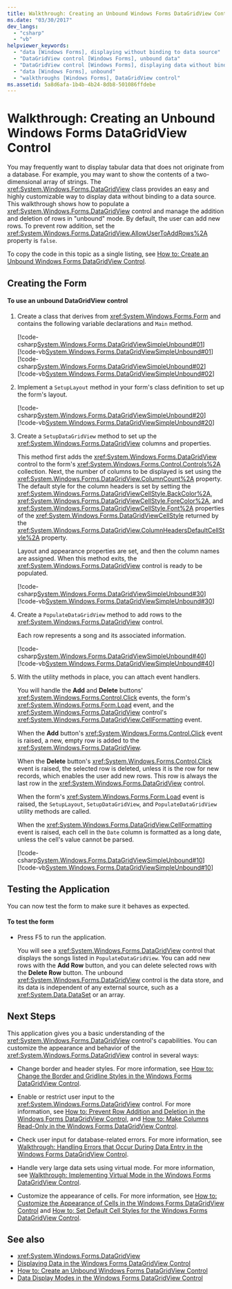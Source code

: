 ```yaml
---
title: Walkthrough: Creating an Unbound Windows Forms DataGridView Control
ms.date: "03/30/2017"
dev_langs: 
  - "csharp"
  - "vb"
helpviewer_keywords: 
  - "data [Windows Forms], displaying without binding to data source"
  - "DataGridView control [Windows Forms], unbound data"
  - "DataGridView control [Windows Forms], displaying data without binding to a data source"
  - "data [Windows Forms], unbound"
  - "walkthroughs [Windows Forms], DataGridView control"
ms.assetid: 5a8d6afa-1b4b-4b24-8db8-501086ffdebe
---
```

# Walkthrough: Creating an Unbound Windows Forms DataGridView Control
You may frequently want to display tabular data that does not originate from a database. For example, you may want to show the contents of a two-dimensional array of strings. The <xref:System.Windows.Forms.DataGridView> class provides an easy and highly customizable way to display data without binding to a data source. This walkthrough shows how to populate a <xref:System.Windows.Forms.DataGridView> control and manage the addition and deletion of rows in "unbound" mode. By default, the user can add new rows. To prevent row addition, set the <xref:System.Windows.Forms.DataGridView.AllowUserToAddRows%2A> property is `false`.  
  
 To copy the code in this topic as a single listing, see [How to: Create an Unbound Windows Forms DataGridView Control](how-to-create-an-unbound-windows-forms-datagridview-control.md).  
  
## Creating the Form  
  
#### To use an unbound DataGridView control  
  
1. Create a class that derives from <xref:System.Windows.Forms.Form> and contains the following variable declarations and `Main` method.  
  
     [!code-csharp[System.Windows.Forms.DataGridViewSimpleUnbound#01](~/samples/snippets/csharp/VS_Snippets_Winforms/System.Windows.Forms.DataGridViewSimpleUnbound/CS/simpleunbound.cs#01)]
     [!code-vb[System.Windows.Forms.DataGridViewSimpleUnbound#01](~/samples/snippets/visualbasic/VS_Snippets_Winforms/System.Windows.Forms.DataGridViewSimpleUnbound/VB/simpleunbound.vb#01)]  
    [!code-csharp[System.Windows.Forms.DataGridViewSimpleUnbound#02](~/samples/snippets/csharp/VS_Snippets_Winforms/System.Windows.Forms.DataGridViewSimpleUnbound/CS/simpleunbound.cs#02)]
    [!code-vb[System.Windows.Forms.DataGridViewSimpleUnbound#02](~/samples/snippets/visualbasic/VS_Snippets_Winforms/System.Windows.Forms.DataGridViewSimpleUnbound/VB/simpleunbound.vb#02)]  
  
2. Implement a `SetupLayout` method in your form's class definition to set up the form's layout.  
  
     [!code-csharp[System.Windows.Forms.DataGridViewSimpleUnbound#20](~/samples/snippets/csharp/VS_Snippets_Winforms/System.Windows.Forms.DataGridViewSimpleUnbound/CS/simpleunbound.cs#20)]
     [!code-vb[System.Windows.Forms.DataGridViewSimpleUnbound#20](~/samples/snippets/visualbasic/VS_Snippets_Winforms/System.Windows.Forms.DataGridViewSimpleUnbound/VB/simpleunbound.vb#20)]  
  
3. Create a `SetupDataGridView` method to set up the <xref:System.Windows.Forms.DataGridView> columns and properties.  
  
     This method first adds the <xref:System.Windows.Forms.DataGridView> control to the form's <xref:System.Windows.Forms.Control.Controls%2A> collection. Next, the number of columns to be displayed is set using the <xref:System.Windows.Forms.DataGridView.ColumnCount%2A> property. The default style for the column headers is set by setting the <xref:System.Windows.Forms.DataGridViewCellStyle.BackColor%2A>, <xref:System.Windows.Forms.DataGridViewCellStyle.ForeColor%2A>, and <xref:System.Windows.Forms.DataGridViewCellStyle.Font%2A> properties of the <xref:System.Windows.Forms.DataGridViewCellStyle> returned by the <xref:System.Windows.Forms.DataGridView.ColumnHeadersDefaultCellStyle%2A> property.  
  
     Layout and appearance properties are set, and then the column names are assigned. When this method exits, the <xref:System.Windows.Forms.DataGridView> control is ready to be populated.  
  
     [!code-csharp[System.Windows.Forms.DataGridViewSimpleUnbound#30](~/samples/snippets/csharp/VS_Snippets_Winforms/System.Windows.Forms.DataGridViewSimpleUnbound/CS/simpleunbound.cs#30)]
     [!code-vb[System.Windows.Forms.DataGridViewSimpleUnbound#30](~/samples/snippets/visualbasic/VS_Snippets_Winforms/System.Windows.Forms.DataGridViewSimpleUnbound/VB/simpleunbound.vb#30)]  
  
4. Create a `PopulateDataGridView` method to add rows to the <xref:System.Windows.Forms.DataGridView> control.  
  
     Each row represents a song and its associated information.  
  
     [!code-csharp[System.Windows.Forms.DataGridViewSimpleUnbound#40](~/samples/snippets/csharp/VS_Snippets_Winforms/System.Windows.Forms.DataGridViewSimpleUnbound/CS/simpleunbound.cs#40)]
     [!code-vb[System.Windows.Forms.DataGridViewSimpleUnbound#40](~/samples/snippets/visualbasic/VS_Snippets_Winforms/System.Windows.Forms.DataGridViewSimpleUnbound/VB/simpleunbound.vb#40)]  
  
5. With the utility methods in place, you can attach event handlers.  
  
     You will handle the **Add** and **Delete** buttons' <xref:System.Windows.Forms.Control.Click> events, the form's <xref:System.Windows.Forms.Form.Load> event, and the <xref:System.Windows.Forms.DataGridView> control's <xref:System.Windows.Forms.DataGridView.CellFormatting> event.  
  
     When the **Add** button's <xref:System.Windows.Forms.Control.Click> event is raised, a new, empty row is added to the <xref:System.Windows.Forms.DataGridView>.  
  
     When the **Delete** button's <xref:System.Windows.Forms.Control.Click> event is raised, the selected row is deleted, unless it is the row for new records, which enables the user add new rows. This row is always the last row in the <xref:System.Windows.Forms.DataGridView> control.  
  
     When the form's <xref:System.Windows.Forms.Form.Load> event is raised, the `SetupLayout`, `SetupDataGridView`, and `PopulateDataGridView` utility methods are called.  
  
     When the <xref:System.Windows.Forms.DataGridView.CellFormatting> event is raised, each cell in the `Date` column is formatted as a long date, unless the cell's value cannot be parsed.  
  
     [!code-csharp[System.Windows.Forms.DataGridViewSimpleUnbound#10](~/samples/snippets/csharp/VS_Snippets_Winforms/System.Windows.Forms.DataGridViewSimpleUnbound/CS/simpleunbound.cs#10)]
     [!code-vb[System.Windows.Forms.DataGridViewSimpleUnbound#10](~/samples/snippets/visualbasic/VS_Snippets_Winforms/System.Windows.Forms.DataGridViewSimpleUnbound/VB/simpleunbound.vb#10)]  
  
## Testing the Application  
 You can now test the form to make sure it behaves as expected.  
  
#### To test the form  
  
- Press F5 to run the application.  
  
     You will see a <xref:System.Windows.Forms.DataGridView> control that displays the songs listed in `PopulateDataGridView`. You can add new rows with the **Add Row** button, and you can delete selected rows with the **Delete Row** button. The unbound <xref:System.Windows.Forms.DataGridView> control is the data store, and its data is independent of any external source, such as a <xref:System.Data.DataSet> or an array.  
  
## Next Steps  
 This application gives you a basic understanding of the <xref:System.Windows.Forms.DataGridView> control's capabilities. You can customize the appearance and behavior of the <xref:System.Windows.Forms.DataGridView> control in several ways:  
  
- Change border and header styles. For more information, see [How to: Change the Border and Gridline Styles in the Windows Forms DataGridView Control](change-the-border-and-gridline-styles-in-the-datagrid.md).  
  
- Enable or restrict user input to the <xref:System.Windows.Forms.DataGridView> control. For more information, see [How to: Prevent Row Addition and Deletion in the Windows Forms DataGridView Control](prevent-row-addition-and-deletion-datagridview.md), and [How to: Make Columns Read-Only in the Windows Forms DataGridView Control](how-to-make-columns-read-only-in-the-windows-forms-datagridview-control.md).  
  
- Check user input for database-related errors. For more information, see [Walkthrough: Handling Errors that Occur During Data Entry in the Windows Forms DataGridView Control](handling-errors-that-occur-during-data-entry-in-the-datagrid.md).  
  
- Handle very large data sets using virtual mode. For more information, see [Walkthrough: Implementing Virtual Mode in the Windows Forms DataGridView Control](implementing-virtual-mode-wf-datagridview-control.md).  
  
- Customize the appearance of cells. For more information, see [How to: Customize the Appearance of Cells in the Windows Forms DataGridView Control](customize-the-appearance-of-cells-in-the-datagrid.md) and [How to: Set Default Cell Styles for the Windows Forms DataGridView Control](how-to-set-default-cell-styles-for-the-windows-forms-datagridview-control.md).  
  
## See also

- <xref:System.Windows.Forms.DataGridView>
- [Displaying Data in the Windows Forms DataGridView Control](displaying-data-in-the-windows-forms-datagridview-control.md)
- [How to: Create an Unbound Windows Forms DataGridView Control](how-to-create-an-unbound-windows-forms-datagridview-control.md)
- [Data Display Modes in the Windows Forms DataGridView Control](data-display-modes-in-the-windows-forms-datagridview-control.md)
